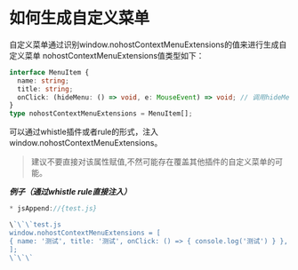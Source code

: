 # 如何生成自定义菜单
自定义菜单通过识别window.nohostContextMenuExtensions的值来进行生成自定义菜单
nohostContextMenuExtensions值类型如下：
```ts
interface MenuItem {
  name: string;
  title: string;
  onClick: (hideMenu: () => void, e: MouseEvent) => void; // 调用hideMenu可以关闭菜单
}
type nohostContextMenuExtensions = MenuItem[];
```

可以通过whistle插件或者rule的形式，注入window.nohostContextMenuExtensions。
> 建议不要直接对该属性赋值,不然可能存在覆盖其他插件的自定义菜单的可能。

***例子（通过whistle rule直接注入）***
```ts
* jsAppend://{test.js}

\`\`\`test.js
window.nohostContextMenuExtensions = [
{ name: '测试', title: '测试', onClick: () => { console.log('测试') } },
];
\`\`\`
```
